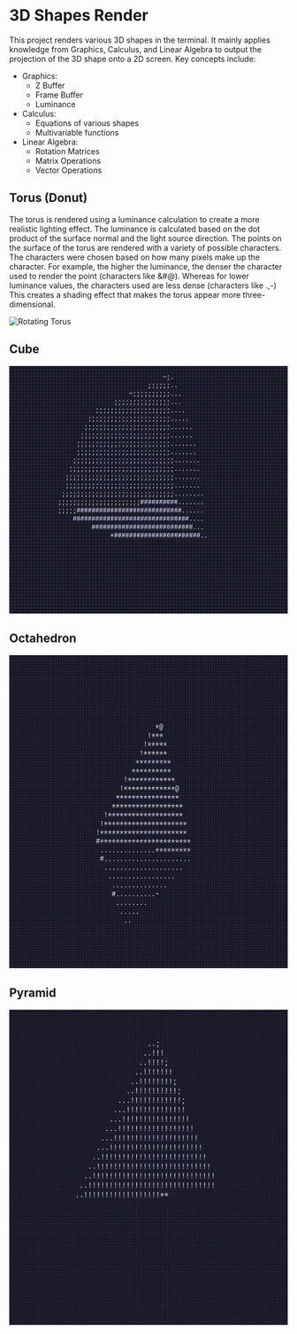 # 3D Shapes Render

This project renders various 3D shapes in the terminal. It mainly applies knowledge from Graphics, Calculus, and Linear Algebra to output the projection of the 3D shape onto a 2D screen.
Key concepts include:
  - Graphics:
    - Z Buffer
    - Frame Buffer
    - Luminance
  - Calculus:
    - Equations of various shapes
    - Multivariable functions
  - Linear Algebra:
    - Rotation Matrices
    - Matrix Operations
    - Vector Operations

## Torus (Donut)

The torus is rendered using a luminance calculation to create a more realistic lighting effect. The luminance is calculated based on the dot product of the surface normal and the light source direction. The points on the surface of the torus are rendered with a variety of possible characters. The characters were chosen based on how many pixels make up the character. For example, the higher the luminance, the denser the character used to render the point (characters like &#@). Whereas for lower luminance values, the characters used are less dense (characters like .,-) This creates a shading effect that makes the torus appear more three-dimensional.

![Rotating Torus](./torus.gif)

## Cube

![Rotating Cube](./cube.gif)

## Octahedron

![Rotating Octahedron](./octahedron.gif)

## Pyramid

![Rotating Pyramid](./pyramid.gif)


